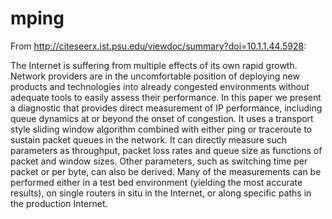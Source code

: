 mping
=====

From http://citeseerx.ist.psu.edu/viewdoc/summary?doi=10.1.1.44.5928:

The Internet is suffering from multiple effects of its own rapid growth. Network providers are in the uncomfortable position of deploying new products and technologies into already congested environments without adequate tools to easily assess their performance. In this paper we present a diagnostic that provides direct measurement of IP performance, including queue dynamics at or beyond the onset of congestion. It uses a transport style sliding window algorithm combined with either ping or traceroute to sustain packet queues in the network. It can directly measure such parameters as throughput, packet loss rates and queue size as functions of packet and window sizes. Other parameters, such as switching time per packet or per byte, can also be derived. Many of the measurements can be performed either in a test bed environment (yielding the most accurate results), on single routers in situ in the Internet, or along specific paths in the production Internet.
